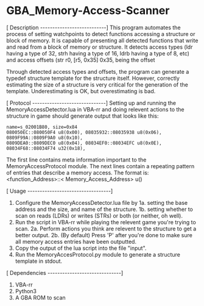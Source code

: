 # GBA_Memory-Access-Scanner

[ Description ---------------------------]
This program automates the process of setting watchpoints to detect functions accessing a structure or block of memory.
It is capable of presenting all detected functions that write and read from a block of memory or structure.
It detects access types (ldr having a type of 32, strh having a type of 16, ldrb having a type of 8, etc) 
and access offsets (str r0, [r5, 0x35] 0x35, being the offset

Through detected access types and offsets, the program can generate a typedef structure template for the structure itself.
However, correctly estimating the size of a structure is very critical for the generation of the template.
Underestimating is OK, but overestimating is bad.

[ Protocol ------------------------------]
Setting up and running the MemoryAccessDetector.lua in VBA-rr and doing relevent actions to the structure in game
should generate output that looks like this:
```
name=s_02001B80, size=0x84
080050EC::080050F4 u8(0x00), 08035932::08035938 u8(0x06), 0809F99A::0809F9A0 u8(0x10), 
0809DEA0::0809DEC0 u8(0x04), 08034EF0::08034EFC u8(0x0E), 08034F68::08034F74 u32(0x18),
```
The first line contains meta information important to the MemoryAccessProtocol module.
The next lines contain a repeating pattern of entries that describe a memory access.
The format is: <function_Address>::< Memory_Access_Address> u<Type>(<Offset>)

[ Usage ----------------------------------]
1. Configure the MemoryAccessDetector.lua file by 
  1a. setting the base address and the size, and name of the structure.
  1b. setting whether to scan on reads (LDRs) or writes (STRs) or both (or neither, oh well).
2. Run the script in VBA-rr while playing the relevent game you're trying to scan.
  2a. Perform actions you think are relevent to the structure to get a better output.
  2b. (By default) Press 'P' after you're done to make sure all memory access entries have been outputted.
3. Copy the output of the lua script into the file "input".
4. Run the MemoryAccesProtocol.py module to generate a structure template in stdout.

[ Dependencies ------------------------------]
1. VBA-rr
2. Python3
3. A GBA ROM to scan
